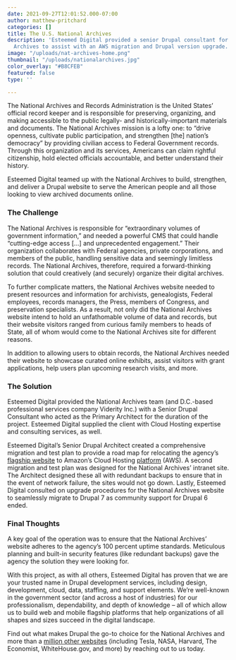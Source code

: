 ```yaml
---
date: 2021-09-27T12:01:52.000-07:00
author: matthew-pritchard
categories: []
title: The U.S. National Archives
description: 'Esteemed Digital provided a senior Drupal consultant for the U.S. National
  Archives to assist with an AWS migration and Drupal version upgrade.  '
image: "/uploads/nat-archives-home.png"
thumbnail: "/uploads/nationalarchives.jpg"
color_overlay: "#B8CFEB"
featured: false
type: ''

---
```

The National Archives and Records Administration is the United States’ official record keeper and is responsible for preserving, organizing, and making accessible to the public legally- and historically-important materials and documents. The National Archives mission is a lofty one: to “drive openness, cultivate public participation, and strengthen \[the\] nation’s democracy” by providing civilian access to Federal Government records. Through this organization and its services, Americans can claim rightful citizenship, hold elected officials accountable, and better understand their history.

Esteemed Digital teamed up with the National Archives to build, strengthen, and deliver a Drupal website to serve the American people and all those looking to view archived documents online.

### The Challenge

The National Archives is responsible for “extraordinary volumes of government information,” and needed a powerful CMS that could handle “cutting-edge access \[...\] and unprecedented engagement.” Their organization collaborates with Federal agencies, private corporations, and members of the public, handling sensitive data and seemingly limitless records. The National Archives, therefore, required a forward-thinking solution that could creatively (and securely) organize their digital archives.

To further complicate matters, the National Archives website needed to present resources and information for archivists, genealogists, Federal employees, records managers, the Press, members of Congress, and preservation specialists. As a result, not only did the National Archives website intend to hold an unfathomable volume of data and records, but their website visitors ranged from curious family members to heads of State, all of whom would come to the National Archives site for different reasons.

In addition to allowing users to obtain records, the National Archives needed their website to showcase curated online exhibits, assist visitors with grant applications, help users plan upcoming research visits, and more.

### The Solution

Esteemed Digital provided the National Archives team (and D.C.-based professional services company Viderity Inc.) with a Senior Drupal Consultant who acted as the Primary Architect for the duration of the project. Esteemed Digital supplied the client with Cloud Hosting expertise and consulting services, as well.

Esteemed Digital’s Senior Drupal Architect created a comprehensive migration and test plan to provide a road map for relocating the agency’s [flagship website](https://www.archives.gov/) to Amazon’s Cloud Hosting [platform](https://aws.amazon.com/) (AWS). A second migration and test plan was designed for the National Archives’ intranet site. The Architect designed these all with redundant backups to ensure that in the event of network failure, the sites would not go down. Lastly, Esteemed Digital consulted on upgrade procedures for the National Archives website to seamlessly migrate to Drupal 7 as community support for Drupal 6 ended.

### Final Thoughts

A key goal of the operation was to ensure that the National Archives’ website adheres to the agency’s 100 percent uptime standards. Meticulous planning and built-in security features (like redundant backups) gave the agency the solution they were looking for.

With this project, as with all others, Esteemed Digital has proven that we are your trusted name in Drupal development services, including design, development, cloud, data, staffing, and support elements. We’re well-known in the government sector (and across a host of industries) for our professionalism, dependability, and depth of knowledge – all of which allow us to build web and mobile flagship platforms that help organizations of all shapes and sizes succeed in the digital landscape.  
  
Find out what makes Drupal the go-to choice for the National Archives and more than a [million other websites](https://www.educowebdesign.com/blog/insights/drupal-sites-51-examples-popular-sites-using-drupal) (including Tesla, NASA, Harvard, The Economist, WhiteHouse.gov, and more) by reaching out to us today.